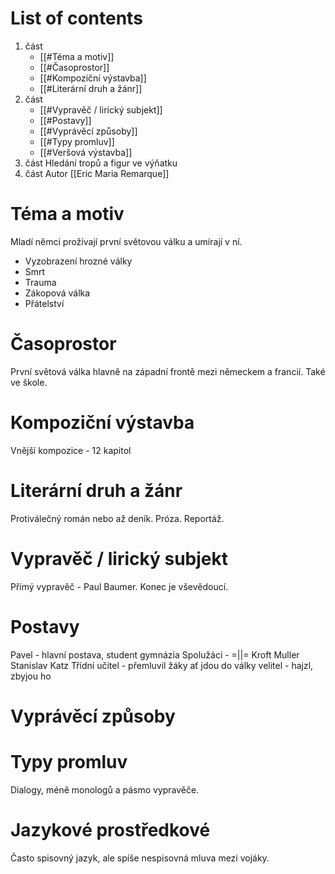 # List of contents
1. část
	- [[#Téma a motiv]]
	- [[#Časoprostor]]
	- [[#Kompoziční výstavba]]
	- [[#Literární druh a žánr]]
2. část
	- [[#Vypravěč / lirický subjekt]]
	- [[#Postavy]]
	- [[#Vyprávěcí způsoby]]
	- [[#Typy promluv]]
	- [[#Veršová výstavba]]
3. část 
	Hledání tropů a figur ve výňatku
4. část
	Autor [[Eric Maria Remarque]]

# Téma a motiv
Mladí němci prožívají první světovou válku a umírají v ní.
- Vyzobrazení hrozné války
- Smrt
- Trauma
- Zákopová válka
- Přátelství
# Časoprostor
První světová válka hlavně na západní frontě mezi německem a francií. Také ve škole.
# Kompoziční výstavba
Vnější kompozice - 12 kapitol
# Literární druh a žánr
Protiválečný román nebo až deník.
Próza. Reportáž.
# Vypravěč / lirický subjekt
Přímý vypravěč - Paul Baumer.
Konec je vševědoucí.
# Postavy
Pavel - hlavní postava, student gymnázia
Spolužáci - =||=
Kroft
Muller
Stanislav Katz
Třídní učitel - přemluvil žáky ať jdou do války
velitel - hajzl, zbyjou ho
# Vyprávěcí způsoby
# Typy promluv
Dialogy, méně monologů a pásmo vypravěče.
# Jazykové prostředkové
Často spisovný jazyk, ale spíše nespisovná mluva mezi vojáky.
